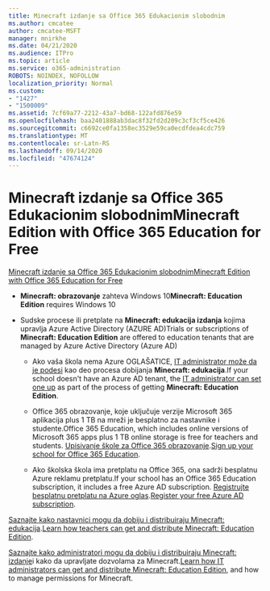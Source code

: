 ```yaml
---
title: Minecraft izdanje sa Office 365 Edukacionim slobodnim
ms.author: cmcatee
author: cmcatee-MSFT
manager: mnirkhe
ms.date: 04/21/2020
ms.audience: ITPro
ms.topic: article
ms.service: o365-administration
ROBOTS: NOINDEX, NOFOLLOW
localization_priority: Normal
ms.custom:
- "1427"
- "1500009"
ms.assetid: 7cf69a77-2212-43a7-bd68-122afd876e59
ms.openlocfilehash: baa2401888ab3dac8f32fd2d209c3cf3cf5ce426
ms.sourcegitcommit: c6692ce0fa1358ec3529e59ca0ecdfdea4cdc759
ms.translationtype: MT
ms.contentlocale: sr-Latn-RS
ms.lasthandoff: 09/14/2020
ms.locfileid: "47674124"
---
```

# <a name="minecraft-edition-with-office-365-education-for-free"></a><span data-ttu-id="eb43a-102">Minecraft izdanje sa Office 365 Edukacionim slobodnim</span><span class="sxs-lookup"><span data-stu-id="eb43a-102">Minecraft Edition with Office 365 Education for Free</span></span>

[<span data-ttu-id="eb43a-103">Minecraft izdanje sa Office 365 Edukacionim slobodnim</span><span class="sxs-lookup"><span data-stu-id="eb43a-103">Minecraft Edition with Office 365 Education for Free</span></span>](https://docs.microsoft.com/education/windows/get-minecraft-for-education)
  
- <span data-ttu-id="eb43a-104">**Minecraft: obrazovanje** zahteva Windows 10</span><span class="sxs-lookup"><span data-stu-id="eb43a-104">**Minecraft: Education Edition** requires Windows 10</span></span>

- <span data-ttu-id="eb43a-105">Sudske procese ili pretplate na **Minecraft: edukacija izdanja** kojima upravlja Azure Active Directory (AZURE AD)</span><span class="sxs-lookup"><span data-stu-id="eb43a-105">Trials or subscriptions of **Minecraft: Education Edition** are offered to education tenants that are managed by Azure Active Directory (Azure AD)</span></span>

  - <span data-ttu-id="eb43a-106">Ako vaša škola nema Azure OGLAŠATICE, [IT administrator može da je podesi](https://docs.microsoft.com/education/windows/school-get-minecraft) kao deo procesa dobijanja **Minecraft: edukacija**.</span><span class="sxs-lookup"><span data-stu-id="eb43a-106">If your school doesn't have an Azure AD tenant, the [IT administrator can set one up](https://docs.microsoft.com/education/windows/school-get-minecraft) as part of the process of getting **Minecraft: Education Edition**.</span></span>

  - <span data-ttu-id="eb43a-107">Office 365 obrazovanje, koje uključuje verzije Microsoft 365 aplikacija plus 1 TB na mreži je besplatno za nastavnike i studente.</span><span class="sxs-lookup"><span data-stu-id="eb43a-107">Office 365 Education, which includes online versions of Microsoft 365 apps plus 1 TB online storage is free for teachers and students.</span></span> <span data-ttu-id="eb43a-108">[Upisivanje škole za Office 365 obrazovanje](https://products.office.com/academic/office-365-education-plan).</span><span class="sxs-lookup"><span data-stu-id="eb43a-108">[Sign up your school for Office 365 Education](https://products.office.com/academic/office-365-education-plan).</span></span>

  - <span data-ttu-id="eb43a-109">Ako školska škola ima pretplatu na Office 365, ona sadrži besplatnu Azure reklamu pretplatu.</span><span class="sxs-lookup"><span data-stu-id="eb43a-109">If your school has an Office 365 Education subscription, it includes a free Azure AD subscription.</span></span> <span data-ttu-id="eb43a-110">[Registrujte besplatnu pretplatu na Azure oglas](https://msdn.microsoft.com/library/windows/hardware/mt703369%28v=vs.85%29.aspx).</span><span class="sxs-lookup"><span data-stu-id="eb43a-110">[Register your free Azure AD subscription](https://msdn.microsoft.com/library/windows/hardware/mt703369%28v=vs.85%29.aspx).</span></span>

<span data-ttu-id="eb43a-111">[Saznajte kako nastavnici mogu da dobiju i distribuiraju Minecraft: edukacija](https://docs.microsoft.com/education/windows/teacher-get-minecraft).</span><span class="sxs-lookup"><span data-stu-id="eb43a-111">[Learn how teachers can get and distribute Minecraft: Education Edition](https://docs.microsoft.com/education/windows/teacher-get-minecraft).</span></span>
  
<span data-ttu-id="eb43a-112">[Saznajte kako administratori mogu da dobiju i distribuiraju Minecraft: izdanje](https://docs.microsoft.com/education/windows/school-get-minecraft)i kako da upravljate dozvolama za Minecraft.</span><span class="sxs-lookup"><span data-stu-id="eb43a-112">[Learn how IT administrators can get and distribute Minecraft: Education Edition](https://docs.microsoft.com/education/windows/school-get-minecraft), and how to manage permissions for Minecraft.</span></span>